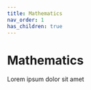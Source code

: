 ```yaml
---
title: Mathematics
nav_order: 1
has_children: true
---
```

# Mathematics

Lorem ipsum dolor sit amet